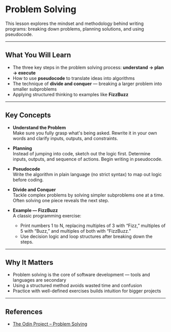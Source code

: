 # Problem Solving

This lesson explores the mindset and methodology behind writing programs: breaking down problems, planning solutions, and using pseudocode.

---

## What You Will Learn

- The three key steps in the problem solving process: **understand → plan → execute**  
- How to use **pseudocode** to translate ideas into algorithms  
- The technique of **divide and conquer** — breaking a larger problem into smaller subproblems  
- Applying structured thinking to examples like **FizzBuzz**

---

## Key Concepts

- **Understand the Problem**  
  Make sure you fully grasp what's being asked. Rewrite it in your own words and clarify inputs, outputs, and constraints.

- **Planning**  
  Instead of jumping into code, sketch out the logic first. Determine inputs, outputs, and sequence of actions. Begin writing in pseudocode.

- **Pseudocode**  
  Write the algorithm in plain language (no strict syntax) to map out logic before coding.

- **Divide and Conquer**  
  Tackle complex problems by solving simpler subproblems one at a time. Often solving one piece reveals the next step.

- **Example — FizzBuzz**  
  A classic programming exercise:
  - Print numbers 1 to N, replacing multiples of 3 with “Fizz,” multiples of 5 with “Buzz,” and multiples of both with “FizzBuzz.”  
  - Use decision logic and loop structures after breaking down the steps.

---

## Why It Matters

- Problem solving is the core of software development — tools and languages are secondary  
- Using a structured method avoids wasted time and confusion  
- Practice with well-defined exercises builds intuition for bigger projects

---

## References

- [The Odin Project – Problem Solving](https://www.theodinproject.com/lessons/foundations-problem-solving)  

